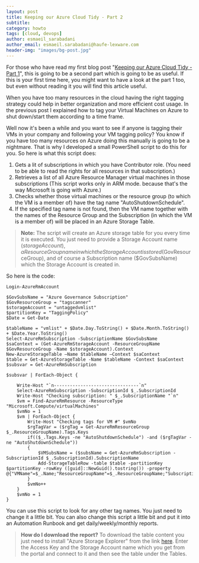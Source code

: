 ```yaml
---
layout: post
title: Keeping our Azure Cloud Tidy - Part 2
subtitle:
category: howto
tags: [cloud, devops]
author: esmaeil_sarabadani
author_email: esmaeil.sarabadani@haufe-lexware.com
header-img: "images/bg-post.jpg"
---
```


For those who have read my first blog post "[Keeping our Azure Cloud Tidy - Part 1]", this is going to be a second part which is going to be as useful. If this is your first time here, you might want to have a look at the part 1 too, but even without reading it you will find this article useful. 

When you have too many resources in the cloud having the right tagging strategy could help in better organization and more efficient cost usage. In the previous post I explained how to tag your Virtual Machines on Azure to shut down/start them according to a time frame. 

Well now it's been a while and you want to see if anyone is tagging their VMs in your company and following your VM tagging policy? You know if you have too many resources on Azure doing this manually is going to be a nightmare. That is why I developed a small PowerShell script to do this for you. So here is what this script does:

1. Gets a lit of subscriptions in which you have Contributor role. (You need to be able to read the rights for all resources in that subscription.)
2. Retrieves a list of all Azure Resource Manager virtual machines in those subscriptions (This script works only in ARM mode. because that's the way Microsoft is going with Azure.)
3. Checks whether those virtual machines or the resource group (to which the VM is a member of) have the tag name "AutoShutdownSchedule".
4. If the specified tag name is not found, then the VM name together with the names of the Resource Group and the Subscription (in which the VM is a member of) will be placed in an Azure Storage Table. 

> **Note:** 
> The script will create an Azure storage table for you every time it is executed. You just need to provide a Storage Account name ($storageAccount),  a Resource Group name in which the Storage Account is stored ($GovResourceGroup), and of course a Subscription name ($GovSubsName) which the Storage Account is created in. 

So here is the code:

```
Login-AzureRmAccount

$GovSubsName = "Azure Governance Subscription"
$GovResourceGroup = "tagscanner"
$storageAccount = "untaggedvmlist"
$partitionKey = "TaggingPolicy"
$Date = Get-Date

$tableName = "vmlist" + $Date.Day.ToString() + $Date.Month.ToString() + $Date.Year.ToString()
Select-AzureRmSubscription -SubscriptionName $GovSubsName
$saContext = (Get-AzureRmStorageAccount -ResourceGroupName $GovResourceGroup -Name $storageAccount).Context
New-AzureStorageTable –Name $tableName –Context $saContext
$table = Get-AzureStorageTable -Name $tableName -Context $saContext
$subsvar = Get-AzureRmSubscription

$subsvar | ForEach-Object {

    Write-Host "`n--------------------------------`n"
    Select-AzureRmSubscription -SubscriptionId $_.SubscriptionId
    Write-Host "Checking subscription: " $_.SubscriptionName "`n"
    $vm = Find-AzureRmResource -ResourceType "Microsoft.Compute/virtualMachines" 
    $vmNo = 1
    $vm | ForEach-Object {
        Write-Host "Checking tags for VM #" $vmNo
        $rgTagVar = ($rgTag = Get-AzureRmResourceGroup $_.ResourceGroupName).Tags.Keys
        if(($_.Tags.Keys -ne "AutoShutdownSchedule") -and ($rgTagVar -ne "AutoShutdownSchedule"))
        {
            $VMSubsName = ($subsName = Get-AzureRmSubscription -SubscriptionId $_.SubscriptionId).SubscriptionName
            Add-StorageTableRow -table $table -partitionKey $partitionKey -rowKey ([guid]::NewGuid().tostring()) -property @{"VMName"=$_.Name;"ResourceGroupName"=$_.ResourceGroupName;"SubscriptionName"=$VMSubsName;}
        }
        $vmNo++
    }
    $vmNo = 1
}
```

You can use this script to look for any other tag names. You just need to change it a little bit. You can also change this script a little bit and put it into an Automation Runbook and get daily/weekly/monthly reports. 

> **How do I download the report?** 
> To download the table content you just need to install "Azure Storage Explorer" from the link [here]. Enter the Access Key and the Storage Account name which you get from the portal and connect to it and then see the table under the Tables. 

[Keeping our Azure Cloud Tidy - Part 1]: <http://dev.haufe.com/Automatic-Shutdown-and-Start-VMs/>
[here]: <http://storageexplorer.com/>
